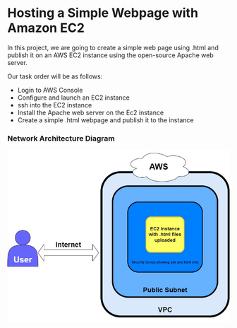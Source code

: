 # Hosting a Simple Webpage with Amazon EC2

In this project, we are going to create a simple web page using .html and publish it on an AWS EC2 instance using the open-source Apache web server. 

Our task order will be as follows:

* Login to AWS Console
* Configure and launch an EC2 instance
* ssh into the EC2 instance
* Install the Apache web server on the Ec2 instance
* Create a simple .html webpage and publish it to the instance

### Network Architecture Diagram

<img width="1486" alt="image" src="Website Hosting with EC2/9.jpg">
